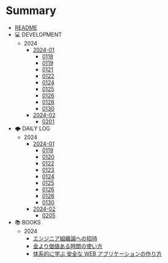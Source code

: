 # Summary

- [README](README.md)
- 💻 DEVELOPMENT
  - 2024
    - [2024-01](dev24/202401.md)
      - [0118](dev24/01/0118.md)
      - [0119](dev24/01/0119.md)
      - [0121](dev24/01/0121.md)
      - [0122](dev24/01/0122.md)
      - [0124](dev24/01/0124.md)
      - [0125](dev24/01/0125.md)
      - [0126](dev24/01/0126.md)
      - [0128](dev24/01/0128.md)
      - [0130](dev24/01/0130.md)
    - [2024-02](dev24/202402.md)
      - [0201](dev24/02/0201.md)
- 🌩 DAILY LOG
  - 2024
    - [2024-01](any24/202401.md)
      - [0119](any24/01/0119.md)
      - [0120](any24/01/0120.md)
      - [0122](any24/01/0122.md)
      - [0123](any24/01/0123.md)
      - [0124](any24/01/0124.md)
      - [0125](any24/01/0125.md)
      - [0126](any24/01/0126.md)
      - [0128](any24/01/0128.md)
      - [0130](any24/01/0130.md)
    - [2024-02](dev24/202402.md)
      - [0205](dev24/02/0205.md)
- 📚 BOOKS
  - 2024
    - [エンジニア組織論への招待](books/engineering_organization_theory.md)
    - [金より価値ある時間の使い方](books/how_to_live_on_24_hours_a_day.md)
    - [体系的に学ぶ 安全な WEB アプリケーションの作り方](books/learn_howto_create_web_applications_systematically.md)
